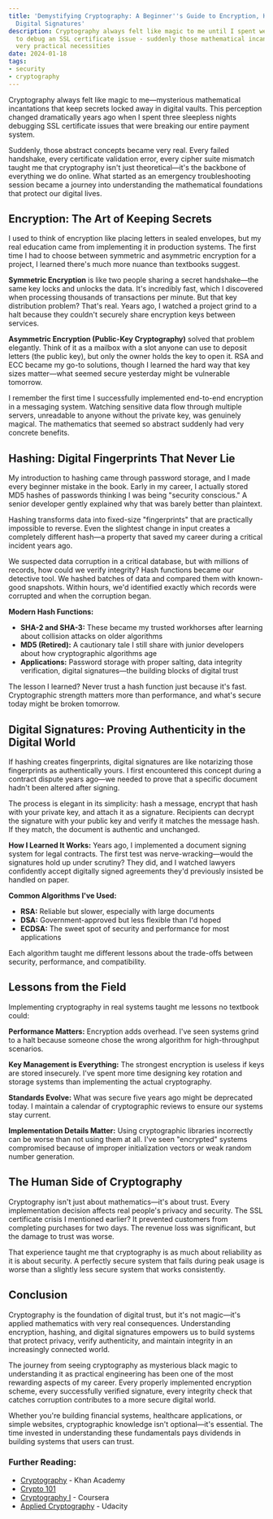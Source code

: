 ```yaml
---
title: 'Demystifying Cryptography: A Beginner''s Guide to Encryption, Hashing, and
  Digital Signatures'
description: Cryptography always felt like magic to me until I spent weeks trying
  to debug an SSL certificate issue - suddenly those mathematical incantations became
  very practical necessities
date: 2024-01-18
tags:
- security
- cryptography
---
```

Cryptography always felt like magic to me—mysterious mathematical incantations that keep secrets locked away in digital vaults. This perception changed dramatically years ago when I spent three sleepless nights debugging SSL certificate issues that were breaking our entire payment system.

Suddenly, those abstract concepts became very real. Every failed handshake, every certificate validation error, every cipher suite mismatch taught me that cryptography isn't just theoretical—it's the backbone of everything we do online. What started as an emergency troubleshooting session became a journey into understanding the mathematical foundations that protect our digital lives.

## Encryption: The Art of Keeping Secrets

I used to think of encryption like placing letters in sealed envelopes, but my real education came from implementing it in production systems. The first time I had to choose between symmetric and asymmetric encryption for a project, I learned there's much more nuance than textbooks suggest.

**Symmetric Encryption** is like two people sharing a secret handshake—the same key locks and unlocks the data. It's incredibly fast, which I discovered when processing thousands of transactions per minute. But that key distribution problem? That's real. Years ago, I watched a project grind to a halt because they couldn't securely share encryption keys between services.

**Asymmetric Encryption (Public-Key Cryptography)** solved that problem elegantly. Think of it as a mailbox with a slot anyone can use to deposit letters (the public key), but only the owner holds the key to open it. RSA and ECC became my go-to solutions, though I learned the hard way that key sizes matter—what seemed secure yesterday might be vulnerable tomorrow.

I remember the first time I successfully implemented end-to-end encryption in a messaging system. Watching sensitive data flow through multiple servers, unreadable to anyone without the private key, was genuinely magical. The mathematics that seemed so abstract suddenly had very concrete benefits.

## Hashing: Digital Fingerprints That Never Lie

My introduction to hashing came through password storage, and I made every beginner mistake in the book. Early in my career, I actually stored MD5 hashes of passwords thinking I was being "security conscious." A senior developer gently explained why that was barely better than plaintext.

Hashing transforms data into fixed-size "fingerprints" that are practically impossible to reverse. Even the slightest change in input creates a completely different hash—a property that saved my career during a critical incident years ago.

We suspected data corruption in a critical database, but with millions of records, how could we verify integrity? Hash functions became our detective tool. We hashed batches of data and compared them with known-good snapshots. Within hours, we'd identified exactly which records were corrupted and when the corruption began.

**Modern Hash Functions:**
- **SHA-2 and SHA-3:** These became my trusted workhorses after learning about collision attacks on older algorithms
- **MD5 (Retired):** A cautionary tale I still share with junior developers about how cryptographic algorithms age
- **Applications:** Password storage with proper salting, data integrity verification, digital signatures—the building blocks of digital trust

The lesson I learned? Never trust a hash function just because it's fast. Cryptographic strength matters more than performance, and what's secure today might be broken tomorrow.

## Digital Signatures: Proving Authenticity in the Digital World

If hashing creates fingerprints, digital signatures are like notarizing those fingerprints as authentically yours. I first encountered this concept during a contract dispute years ago—we needed to prove that a specific document hadn't been altered after signing.

The process is elegant in its simplicity: hash a message, encrypt that hash with your private key, and attach it as a signature. Recipients can decrypt the signature with your public key and verify it matches the message hash. If they match, the document is authentic and unchanged.

**How I Learned It Works:**
Years ago, I implemented a document signing system for legal contracts. The first test was nerve-wracking—would the signatures hold up under scrutiny? They did, and I watched lawyers confidently accept digitally signed agreements they'd previously insisted be handled on paper.

**Common Algorithms I've Used:**
- **RSA:** Reliable but slower, especially with large documents
- **DSA:** Government-approved but less flexible than I'd hoped
- **ECDSA:** The sweet spot of security and performance for most applications

Each algorithm taught me different lessons about the trade-offs between security, performance, and compatibility.

## Lessons from the Field

Implementing cryptography in real systems taught me lessons no textbook could:

**Performance Matters:** Encryption adds overhead. I've seen systems grind to a halt because someone chose the wrong algorithm for high-throughput scenarios.

**Key Management is Everything:** The strongest encryption is useless if keys are stored insecurely. I've spent more time designing key rotation and storage systems than implementing the actual cryptography.

**Standards Evolve:** What was secure five years ago might be deprecated today. I maintain a calendar of cryptographic reviews to ensure our systems stay current.

**Implementation Details Matter:** Using cryptographic libraries incorrectly can be worse than not using them at all. I've seen "encrypted" systems compromised because of improper initialization vectors or weak random number generation.

## The Human Side of Cryptography

Cryptography isn't just about mathematics—it's about trust. Every implementation decision affects real people's privacy and security. The SSL certificate crisis I mentioned earlier? It prevented customers from completing purchases for two days. The revenue loss was significant, but the damage to trust was worse.

That experience taught me that cryptography is as much about reliability as it is about security. A perfectly secure system that fails during peak usage is worse than a slightly less secure system that works consistently.

## Conclusion

Cryptography is the foundation of digital trust, but it's not magic—it's applied mathematics with very real consequences. Understanding encryption, hashing, and digital signatures empowers us to build systems that protect privacy, verify authenticity, and maintain integrity in an increasingly connected world.

The journey from seeing cryptography as mysterious black magic to understanding it as practical engineering has been one of the most rewarding aspects of my career. Every properly implemented encryption scheme, every successfully verified signature, every integrity check that catches corruption contributes to a more secure digital world.

Whether you're building financial systems, healthcare applications, or simple websites, cryptographic knowledge isn't optional—it's essential. The time invested in understanding these fundamentals pays dividends in building systems that users can trust.

### Further Reading:

- [Cryptography](https://www.khanacademy.org/computing/computer-science/cryptography) - Khan Academy
- [Crypto 101](https://www.crypto101.io/)
- [Cryptography I](https://www.coursera.org/learn/crypto) - Coursera
- [Applied Cryptography](https://www.udacity.com/course/applied-cryptography--cs387) - Udacity
